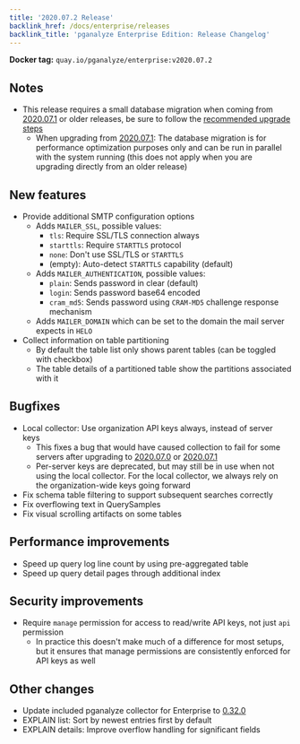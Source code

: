 ```yaml
---
title: '2020.07.2 Release'
backlink_href: /docs/enterprise/releases
backlink_title: 'pganalyze Enterprise Edition: Release Changelog'
---
```


**Docker tag:** `quay.io/pganalyze/enterprise:v2020.07.2`

## Notes

* This release requires a small database migration when coming from [2020.07.1](/docs/enterprise/releases/2020-07-1) or older releases, be sure to follow the [recommended upgrade steps](/docs/enterprise/upgrade)
  - When upgrading from [2020.07.1](/docs/enterprise/releases/2020-07-1): The database migration is for performance optimization purposes only and can be run in parallel with the system running (this does not apply when you are upgrading directly from an older release)

## New features

* Provide additional SMTP configuration options
  - Adds `MAILER_SSL`, possible values:
      - `tls`: Require SSL/TLS connection always
      - `starttls`: Require `STARTTLS` protocol
      - `none`: Don't use SSL/TLS or `STARTTLS`
      - (empty): Auto-detect `STARTTLS` capability (default)
  - Adds `MAILER_AUTHENTICATION`, possible values:
      - `plain`: Sends password in clear (default)
      - `login`: Sends password base64 encoded
      - `cram_md5`: Sends password using `CRAM-MD5` challenge response mechanism
  - Adds `MAILER_DOMAIN` which can be set to the domain the mail server expects in `HELO`
* Collect information on table partitioning
  - By default the table list only shows parent tables (can be toggled with checkbox)
  - The table details of a partitioned table show the partitions associated with it

## Bugfixes

* Local collector: Use organization API keys always, instead of server keys
  - This fixes a bug that would have caused collection to fail for some servers after upgrading to [2020.07.0](/docs/enterprise/releases/2020-07-0) or [2020.07.1](/docs/enterprise/releases/2020-07-1)
  - Per-server keys are deprecated, but may still be in use when not using
    the local collector. For the local collector, we always rely on the
    organization-wide keys going forward
* Fix schema table filtering to support subsequent searches correctly
* Fix overflowing text in QuerySamples
* Fix visual scrolling artifacts on some tables

## Performance improvements

* Speed up query log line count by using pre-aggregated table
* Speed up query detail pages through additional index

## Security improvements

* Require `manage` permission for access to read/write API keys, not just `api` permission
  - In practice this doesn't make much of a difference for most setups, but it ensures
    that manage permissions are consistently enforced for API keys as well

## Other changes

* Update included pganalyze collector for Enterprise to [0.32.0](https://github.com/pganalyze/collector/blob/master/CHANGELOG.md)
* EXPLAIN list: Sort by newest entries first by default
* EXPLAIN details: Improve overflow handling for significant fields
